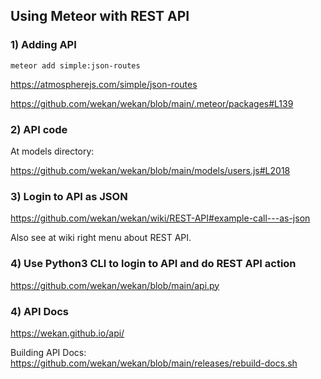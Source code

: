 ## Using Meteor with REST API

### 1) Adding API

```
meteor add simple:json-routes
```

https://atmospherejs.com/simple/json-routes

https://github.com/wekan/wekan/blob/main/.meteor/packages#L139

### 2) API code

At models directory:

https://github.com/wekan/wekan/blob/main/models/users.js#L2018

### 3) Login to API as JSON

https://github.com/wekan/wekan/wiki/REST-API#example-call---as-json

Also see at wiki right menu about REST API.

### 4) Use Python3 CLI to login to API and do REST API action

https://github.com/wekan/wekan/blob/main/api.py

### 4) API Docs

https://wekan.github.io/api/

Building API Docs: https://github.com/wekan/wekan/blob/main/releases/rebuild-docs.sh